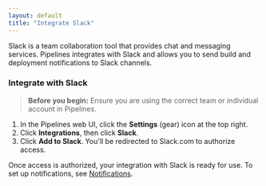 ```yaml
---
layout: default
title: "Integrate Slack"
---
```


Slack is a team collaboration tool that provides chat and messaging services. Pipelines integrates with Slack and allows you to send build and deployment notifications to Slack channels.

<h3><a name="integrate-with-slack"></a>Integrate with Slack</h3>

> **Before you begin:** Ensure you are using the correct team or individual account in Pipelines. 

<ol>
<li>In the Pipelines web UI, click the <b>Settings</b> (gear) icon at the top right.</li>

<li>Click <b>Integrations</b>, then click <b>Slack</b>.</li>

<li>Click <b>Add to Slack</b>. You'll be redirected to Slack.com to authorize access.</li>
</ol>

Once access is authorized, your integration with Slack is ready for use. To set up notifications, see [Notifications](./notification.html).


